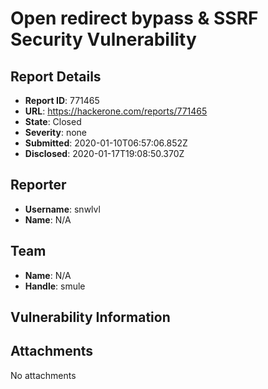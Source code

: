 # Open redirect bypass &  SSRF Security Vulnerability

## Report Details
- **Report ID**: 771465
- **URL**: https://hackerone.com/reports/771465
- **State**: Closed
- **Severity**: none
- **Submitted**: 2020-01-10T06:57:06.852Z
- **Disclosed**: 2020-01-17T19:08:50.370Z

## Reporter
- **Username**: snwlvl
- **Name**: N/A

## Team
- **Name**: N/A
- **Handle**: smule

## Vulnerability Information


## Attachments
No attachments
